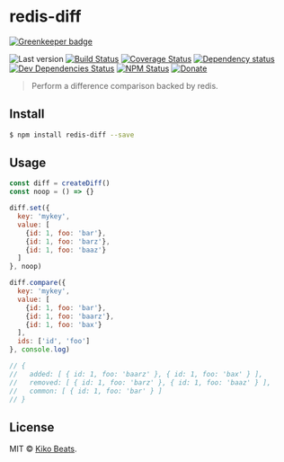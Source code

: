 # redis-diff

[![Greenkeeper badge](https://badges.greenkeeper.io/Kikobeats/redis-diff.svg)](https://greenkeeper.io/)

![Last version](https://img.shields.io/github/tag/Kikobeats/redis-diff.svg?style=flat-square)
[![Build Status](https://img.shields.io/travis/Kikobeats/redis-diff/master.svg?style=flat-square)](https://travis-ci.org/Kikobeats/redis-diff)
[![Coverage Status](https://img.shields.io/coveralls/Kikobeats/redis-diff.svg?style=flat-square)](https://coveralls.io/github/Kikobeats/redis-diff)
[![Dependency status](https://img.shields.io/david/Kikobeats/redis-diff.svg?style=flat-square)](https://david-dm.org/Kikobeats/redis-diff)
[![Dev Dependencies Status](https://img.shields.io/david/dev/Kikobeats/redis-diff.svg?style=flat-square)](https://david-dm.org/Kikobeats/redis-diff#info=devDependencies)
[![NPM Status](https://img.shields.io/npm/dm/redis-diff.svg?style=flat-square)](https://www.npmjs.org/package/redis-diff)
[![Donate](https://img.shields.io/badge/donate-paypal-blue.svg?style=flat-square)](https://paypal.me/Kikobeats)

> Perform a difference comparison backed by redis.

## Install

```bash
$ npm install redis-diff --save
```

## Usage

```js
const diff = createDiff()
const noop = () => {}

diff.set({
  key: 'mykey',
  value: [
    {id: 1, foo: 'bar'},
    {id: 1, foo: 'barz'},
    {id: 1, foo: 'baaz'}
  ]
}, noop)

diff.compare({
  key: 'mykey',
  value: [
    {id: 1, foo: 'bar'},
    {id: 1, foo: 'baarz'},
    {id: 1, foo: 'bax'}
  ],
  ids: ['id', 'foo']
}, console.log)

// {
//   added: [ { id: 1, foo: 'baarz' }, { id: 1, foo: 'bax' } ],
//   removed: [ { id: 1, foo: 'barz' }, { id: 1, foo: 'baaz' } ],
//   common: [ { id: 1, foo: 'bar' } ]
// }
```

## License

MIT © [Kiko Beats](https://github.com/Kikobeats).
